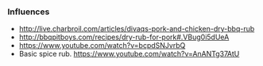 

### Influences
* http://live.charbroil.com/articles/divaqs-pork-and-chicken-dry-bbq-rub
* http://bbqpitboys.com/recipes/dry-rub-for-pork#.VBug0i5dUeA
* https://www.youtube.com/watch?v=bcpdSNJvrbQ
* Basic spice rub. https://www.youtube.com/watch?v=AnANTg37AtU
